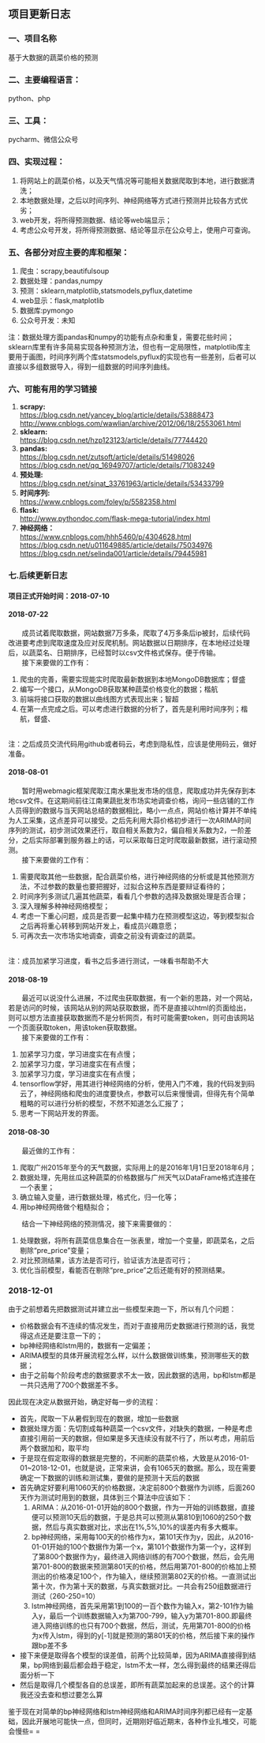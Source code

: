 ## 项目更新日志

### 一、项目名称
基于大数据的蔬菜价格的预测

### 二、主要编程语言：
python、php

### 三、工具：
pycharm、微信公众号
 
### 四、实现过程：
1. 将网站上的蔬菜价格，以及天气情况等可能相关数据爬取到本地，进行数据清洗；
2. 本地数据处理，之后以时间序列、神经网络等方式进行预测并比较各方式优劣；
3. web开发，将所得预测数据、结论等web端显示；
4. 考虑公众号开发，将所得预测数据、结论等显示在公众号上，使用户可查询。

### 五、各部分对应主要的库和框架：
1. 爬虫：scrapy,beautifulsoup
2. 数据处理：pandas,numpy
3. 预测：sklearn,matplotlib,statsmodels,pyflux,datetime
4. web显示：flask,matplotlib
5. 数据库:pymongo
6. 公众号开发：未知

注：数据处理方面pandas和numpy的功能有点杂和重复，需要花些时间；sklearn库里有许多简易实现各种预测方法，但也有一定局限性，matplotlib库主要用于画图，时间序列两个库statsmodels,pyflux的实现也有一些差别，后者可以直接以多组数据导入，得到一组数据的时间序列曲线。
### 六、可能有用的学习链接
1. <b>scrapy:</b></br>
    https://blog.csdn.net/yancey_blog/article/details/53888473 </br>
    http://www.cnblogs.com/wawlian/archive/2012/06/18/2553061.html
2. <b>sklearn:</b></br>https://blog.csdn.net/hzp123123/article/details/77744420
3. <b>pandas:</b></br>
    https://blog.csdn.net/zutsoft/article/details/51498026</br>
    https://blog.csdn.net/qq_16949707/article/details/71083249
4. <b>预处理:</b></br>
    https://blog.csdn.net/sinat_33761963/article/details/53433799
5. <b>时间序列:</b></br>
    https://www.cnblogs.com/foley/p/5582358.html
6. <b>flask:</b></br>
    http://www.pythondoc.com/flask-mega-tutorial/index.html
7. <b>神经网络：</b></br>
    https://www.cnblogs.com/hhh5460/p/4304628.html</br>
    https://blog.csdn.net/u011649885/article/details/75034976</br>
    https://blog.csdn.net/selinda001/article/details/79445981

### 七.后续更新日志

#### 项目正式开始时间：2018-07-10

#### 2018-07-22
    
&nbsp;&nbsp;&nbsp;&nbsp;&nbsp;&nbsp;&nbsp;成员试着爬取数据，网站数据7万多条，爬取了4万多条后ip被封，后续代码改进要考虑到爬取速度及应对反爬机制。网站数据以日期排序，在本地经过处理后，以蔬菜名、日期排序，已经暂时以csv文件格式保存。便于传输。
</br>&nbsp;&nbsp;&nbsp;&nbsp;&nbsp;&nbsp;&nbsp;接下来要做的工作有：

1. 爬虫的完善，需要实现能实时爬取最新数据到本地MongoDB数据库；督盛
2. 编写一个接口，从MongoDB获取某种蔬菜价格变化的数据；楷航
3. 前端将接口获取的数据以曲线图方式表现出来；智超
4. 在第一点完成之后。可以考虑进行数据的分析了，首先是利用时间序列；楷航，督盛、

</br>注：之后成员交流代码用github或者码云，考虑到隐私性，应该是使用码云，做好准备。

#### 2018-08-01

&nbsp;&nbsp;&nbsp;&nbsp;&nbsp;&nbsp;&nbsp;暂时用webmagic框架爬取江南水果批发市场的信息，爬取成功并先保存到本地csv文件。在这期间前往江南果蔬批发市场实地调查价格，询问一些店铺的工作人员得到的数据与当天网站总结的数据相比，略小一点点，网站价格计算并不单纯为人工采集，这点差异可以接受。之后先利用大蒜价格初步进行一次ARIMA时间序列的测试，初步测试效果还行，取自相关系数为2，偏自相关系数为2，一阶差分，之后实际部署到服务器上的话，可以采取每日定时爬取最新数据，进行滚动预测。
</br>&nbsp;&nbsp;&nbsp;&nbsp;&nbsp;&nbsp;&nbsp;接下来要做的工作有：

1. 需要爬取其他一些数据，配合蔬菜价格，进行神经网络的分析或是其他预测方法，不过参数的数量也要把握好，过拟合这种东西是要辩证看待的；
2. 时间序列多测试几遍其他蔬菜，看看几个参数的选择及数据处理是否合理；
3. 深入理解多种神经网络模型；
4. 考虑一下重心问题，成员是否要一起集中精力在预测模型这边，等到模型拟合之后再将重心转移到网站开发上，看成员兴趣意愿；
5. 可再次去一次市场实地调查，调查之前没有调查过的蔬菜。 

</br>注：成员加紧学习进度，看书之后多进行测试，一味看书帮助不大

#### 2018-08-19

&nbsp;&nbsp;&nbsp;&nbsp;&nbsp;&nbsp;&nbsp;最近可以说没什么进展，不过爬虫获取数据，有一个新的思路，对一个网站，若是访问的时候，该网站从别的网站获取数据，而不是直接以html的页面给出，则可以想方法直接获取数据而不是分析网页，有时可能需要token，则可由该网站一个页面获取token，用该token获取数据。
</br>&nbsp;&nbsp;&nbsp;&nbsp;&nbsp;&nbsp;&nbsp;接下来要做的工作有：

1. 加紧学习力度，学习进度实在有点慢；
2. 加紧学习力度，学习进度实在有点慢；
3. 加紧学习力度，学习进度实在有点慢；
4. tensorflow学好，用其进行神经网络的分析，使用入门不难，我的代码发到码云了，神经网络和爬虫的进度要快点，参数可以后来慢慢调，但得先有个简单粗略的可以进行分析的模型，不然不知道怎么汇报了；
5. 思考一下网站开发的界面。

#### 2018-08-30

&nbsp;&nbsp;&nbsp;&nbsp;&nbsp;&nbsp;&nbsp;最近做的工作有：

1. 爬取广州2015年至今的天气数据，实际用上的是2016年1月1日至2018年6月；
2. 数据处理，先用丝瓜这种蔬菜的价格数据与广州天气以DataFrame格式连接在一个表里；
3. 确立输入变量，进行数据处理，格式化，归一化等；
4. 用bp神经网络做个粗糙拟合；

&nbsp;&nbsp;&nbsp;&nbsp;&nbsp;&nbsp;&nbsp;结合一下神经网络的预测情况，接下来需要做的：

1. 处理数据，将所有蔬菜信息集合在一张表里，增加一个变量，即蔬菜名，之后剔除“pre_price”变量；
2. 对比预测结果，该方法是否可行，验证该方法是否可行；
3. 优化当前模型，看能否在剔除“pre_price”之后还能有好的预测结果。

### 2018-12-01

由于之前想着先把数据测试并建立出一些模型来跑一下，所以有几个问题：

- 价格数据会有不连续的情况发生，而对于直接用历史数据进行预测的话，我觉得这点还是要注意一下的；
- bp神经网络和lstm用的，数据有一定偏差；
- ARIMA模型的具体开展流程怎么样，以什么数据做训练集，预测哪些天的数据；
- 由于之前每个阶段考虑的数据要求不太一致，因此数据的选用，bp和lstm都是一共只选用了700个数据差不多。

因此现在决定从数据开始，确定好每一步的流程：

- 首先，爬取一下从暑假到现在的数据，增加一些数据
- 数据处理方面：先切割成每种蔬菜一个csv文件，对缺失的数据，一种是考虑直接引用前一天的数据，但如果是多天连续没有就不行了，所以考虑，用前后两个数据加和，取平均
- 于是现在假定取得的数据是完整的，不间断的蔬菜价格，大致是从2016-01-01~2018-12-01，也就是说，正常来讲，会有1065天的数据。那么，现在需要确定一下数据的训练和测试集，要做的是预测十天后的数据
- 首先确定好要利用1060天的价格数据，决定前800个数据作为训练，后面260天作为测试时用到的数据，具体到三个算法中应该如下：
  1. ARIMA：从2016-01-01开始的800个数据，作为一开始的训练数据，直接便可以预测10天后的数据，于是总共可以预测从第810到1060的250个数据，然后与真实数据对比，求出在1%,5%,10%的误差内有多大概率。
  2. bp神经网络，采用每100天的价格作为x，第101天作为y，因此，从2016-01-01开始的100个数据作为第一个x，第101个数据作为第一个y，这样到了第800个数据作为y，最终进入网络训练的有700个数据，然后，会先用第701-800的数据来预测第801天的价格，然后用第701-800的价格加上预测出的价格凑足100个，作为输入，继续预测第802天的价格。一直测试出第十次，作为第十天的数据，与真实数据对比。一共会有250组数据进行测试（260-250=10）
  3. lstm神经网络，首先采用第1到100的一百个数作为输入x，第2-101作为输入y，最后一个训练数据输入x为第700-799，输入y为第701-800.即最终进入网络训练的也只有700个数据，然后，测试，先用第701-800的价格为x传入lstm，得到的y[-1]就是预测的第801天的价格，然后接下来的操作跟bp差不多
- 接下来便是取得各个模型的误差值，前两个比较简单，因为ARIMA直接得到结果，bp网络到最后都会趋于稳定，lstm不太一样，怎么得到最终的结果还得后面分析一下
- 然后是取得几个模型各自的总误差，即所有蔬菜加起来的总误差。这个的计算我还没去查和想过要怎么算

鉴于现在对简单的bp神经网络和lstm神经网络和ARIMA时间序列都已经有一定基础，因此开展地可能快一点，但同时，近期刚好临近期末，各种作业扎堆交，可能会慢些= =
